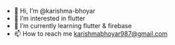 - 👋 Hi, I’m @karishma-bhoyar
- 👀 I’m interested in flutter
- 🌱 I’m currently learning flutter & firebase
- 📫 How to reach me karishmabhoyar987@gmail.com

<!---
karishma-bhoyar/karishma-bhoyar is a ✨ special ✨ repository because its `README.md` (this file) appears on your GitHub profile.
You can click the Preview link to take a look at your changes.
--->
